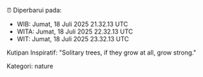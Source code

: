 ⏰ Diperbarui pada:
- WIB: Jumat, 18 Juli 2025 21.32.13 UTC
- WITA: Jumat, 18 Juli 2025 22.32.13 UTC
- WIT: Jumat, 18 Juli 2025 23.32.13 UTC

Kutipan Inspiratif:
"Solitary trees, if they grow at all, grow strong."


Kategori: nature

